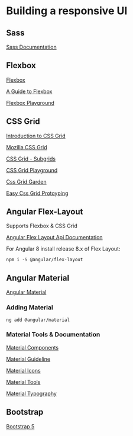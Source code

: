 # Building a responsive UI

## Sass

[Sass Documentation](https://sass-lang.com/)

## Flexbox

[Flexbox](https://developer.mozilla.org/en-US/docs/Web/CSS/CSS_Flexible_Box_Layout/Basic_Concepts_of_Flexbox)

[A Guide to Flexbox](https://css-tricks.com/snippets/css/a-guide-to-flexbox/)

[Flexbox Playground](https://flexboxfroggy.com/)

## CSS Grid

[Introduction to CSS Grid](https://css-tricks.com/snippets/css/complete-guide-grid/)

[Mozilla CSS Grid](https://mozilladevelopers.github.io/playground/css-grid)

[CSS Grid - Subgrids](https://www.smashingmagazine.com/2018/07/css-grid-2/)

[CSS Grid Playground](https://www.cssgridplayground.com/)

[Css Grid Garden](https://cssgridgarden.com/#de)

[Easy Css Grid Protoyping](http://cssgr.id/)

## Angular Flex-Layout

Supports Flexbox & CSS Grid

[Angular Flex Layout Api Documentation](https://github.com/angular/flex-layout/wiki/Declarative-API-Overview)

For Angular 8 install release 8.x of Flex Layout:

```
npm i -S @angular/flex-layout
```

## Angular Material

[Angular Material](https://material.angular.io)

### Adding Material

```
ng add @angular/material
```

### Material Tools & Documentation

[Material Components](https://material.angular.io/components/)

[Material Guideline](https://material.io/design/guidelines-overview/)

[Material Icons](https://material.io/tools/icons/)

[Material Tools](https://material.io/tools/)

[Material Typography](https://material.angular.io/guide/typography)

## Bootstrap

[Bootstrap 5](https://blog.getbootstrap.com/2020/06/16/bootstrap-5-alpha/)
